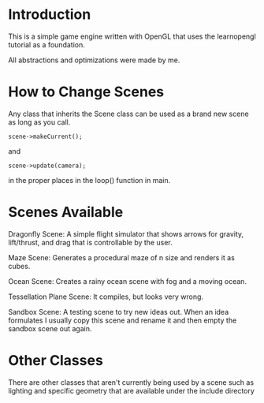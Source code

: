 # Introduction

This is a simple game engine written with OpenGL that uses the learnopengl tutorial as a foundation.

All abstractions and optimizations were made by me.

# How to Change Scenes

Any class that inherits the Scene class can be used as a brand new scene as long as you call.

```
scene->makeCurrent();
```

and 

```
scene->update(camera);
```

in the proper places in the loop() function in main.

# Scenes Available

Dragonfly Scene: A simple flight simulator that shows arrows for gravity, lift/thrust, and drag that is controllable by the user.

Maze Scene: Generates a procedural maze of n size and renders it as cubes.

Ocean Scene: Creates a rainy ocean scene with fog and a moving ocean.

Tessellation Plane Scene: It compiles, but looks very wrong.

Sandbox Scene: A testing scene to try new ideas out. When an idea formulates I usually copy this scene and rename it and then empty the sandbox scene out again.

# Other Classes

There are other classes that aren't currently being used by a scene such as lighting and specific geometry that are available under the include directory